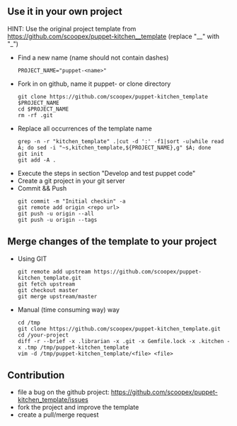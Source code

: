 Use it in your own project
------------------------------------

HINT: Use the original project template from https://github.com/scoopex/puppet-kitchen__template (replace "__" with "_")

 * Find a new name (name should not contain dashes)
   ```
   PROJECT_NAME="puppet-<name>"
   ```
 * Fork in on github, name it puppet-<projectname> or clone directory
   ```
   git clone https://github.com/scoopex/puppet-kitchen_template $PROJECT_NAME
   cd $PROJECT_NAME
   rm -rf .git
   ```
 * Replace all occurrences of the template name
   ```
   grep -n -r "kitchen_template" .|cut -d ':' -f1|sort -u|while read A; do sed -i "~s,kitchen_template,${PROJECT_NAME},g" $A; done
   git init
   git add -A .
   ```
 * Execute the steps in section "Develop and test puppet code"
 * Create a git project in your git server
 * Commit && Push
   ```
   git commit -m "Initial checkin" -a
   git remote add origin <repo url>
   git push -u origin --all
   git push -u origin --tags
   ```

Merge changes of the template to your project
---------------------------------------------

 * Using GIT
   ```
   git remote add upstream https://github.com/scoopex/puppet-kitchen_template.git
   git fetch upstream
   git checkout master
   git merge upstream/master
   ```
 * Manual (time consuming way) way
   ```
   cd /tmp
   git clone https://github.com/scoopex/puppet-kitchen_template.git
   cd /your-project
   diff -r --brief -x .librarian -x .git -x Gemfile.lock -x .kitchen -x .tmp /tmp/puppet-kitchen_template
   vim -d /tmp/puppet-kitchen_template/<file> <file>
   ```

Contribution
------------

 * file a bug on the github project: https://github.com/scoopex/puppet-kitchen_template/issues
 * fork the project and improve the template
 * create a pull/merge request

